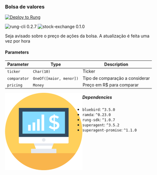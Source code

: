 ### Bolsa de valores



[![Deploy to Rung](https://i.imgur.com/uijt57R.png)](https://app.rung.com.br/integrations/stock-exchange/customize)

![rung-cli 0.2.7](https://img.shields.io/badge/rung--cli-0.2.7-blue.svg?style=flat-square)
![stock-exchange 0.1.0](https://img.shields.io/badge/stock--exchange-0.1.0-green.svg?style=flat-square)

Seja avisado sobre o preço de ações da bolsa. A atualização é feita uma vez por hora

#### Parameters

|Parameter | Type | Description |
|----------|------|-------------|
| `ticker` | `Char(10)` | Ticker |
| `comparator` | `OneOf([maior, menor])` | Tipo de comparação a considerar |
| `pricing` | `Money` | Preço em R$ para comparar |

<img align="left" width="256" src="./icon.png" />

##### Dependencies

- `bluebird`: `^3.5.0`
- `ramda`: `^0.23.0`
- `rung-sdk`: `^1.0.7`
- `superagent`: `^3.5.2`
- `superagent-promise`: `^1.1.0`
